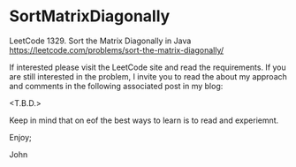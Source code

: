 # SortMatrixDiagonally
LeetCode 1329. Sort the Matrix Diagonally in Java
https://leetcode.com/problems/sort-the-matrix-diagonally/

If interested please visit the LeetCode site and read the requirements.
If you are still interested in the problem, I invite you to read the 
about my approach and comments in the following associated post in my blog:

<T.B.D.>

Keep in mind that on eof the best ways to learn is to read and experiemnt.

Enjoy;

John
